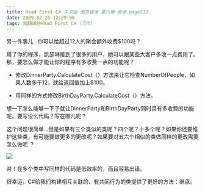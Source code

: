 ```yaml
---
title: Head First C# 中文版 图文皆译 第六章 继承 page213
date: 2009-02-26 12:29:00
tags: 我翻译的Head First C#（习作）
---
```

另一件事儿...你可以给超过12人的聚会额外收费$100吗？

用了你的程序，凯瑟琳接到了很多的用户，她可以跟某些大客户多收一点费用了。那，要怎么做才能让你的程序有多收费一点的功能呢？

*  修改DinnerParty.CalculateCost（）方法来让它检查NumberOfPeople，如果人数多于12，就给返回值加上$100。 

*  用同样的方式修改BirthDayParty.CalculateCost（）方法。 

想一下怎么能够一下子就让DinnerParty和BirthDayParty同时具有多收费的功能呢。要写设么代码？写在哪儿呢？

这个问题很简单...但是如果有三个类似的类呢？四个呢？十多个呢？如果你还要维护这些类，有可能要做更多的更改呢？如果要对五六个相似的类做同样的更改需要怎么做呢
？

![](https://p-blog.csdn.net/images/p_blog_csdn_net/cuipengfei1/EntryImages/20090226/2009-02-26_12-19-34.jpg)

对！在多个类中写同样的代码是低效率的，而且容易出错。

很幸运，C#给我们构建相互关联的、有共同行为的类提供了更好的方法：继承。



